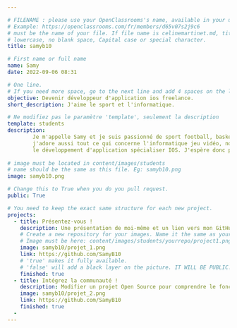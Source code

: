 ```yaml
---

# FILENAME : please use your OpenClassrooms's name, available in your url.
# Example: https://openclassrooms.com/fr/members/d65v07s2j9c6
# must be the name of your file. If file name is celinemartinet.md, title is celinemartinet.
# lowercase, no blank space, Capital case or special character.
title: samyb10

# First name or full name
name: Samy
date: 2022-09-06 08:31

# One line.
# If you need more space, go to the next line and add 4 spaces on the left, as in 'description'.
objective: Devenir développeur d'application ios freelance.
short_description: J'aime le sport et l'informatique.

# Ne modifiez pas le paramètre 'template', seulement la description
template: students
description:
        Je m'appelle Samy et je suis passionné de sport football, basket, tennis, boxe,
        j'adore aussi tout ce qui concerne l'informatique jeu vidéo, nouvelle technologie et en particularité,
        le développement d'application spécialiser IOS. J'espère donc pouvoir en faire mon métier.
        
# image must be located in content/images/students
# name should be the same as this file. Eg: samyb10.png
image: samyb10.png

# Change this to True when you do you pull request.
public: True

# You need to keep the exact same structure for each new project.
projects:
  - title: Présentez-vous !
    description: Une présentation de moi-même et un lien vers mon GitHub
    # Create a new repository for your images. Name it the same as your nickname and profile picture.
    # Image must be here: content/images/students/yourrepo/project1.png
    image: samyb10/projet_1.png
    link: https://github.com/SamyB10
    # 'true' makes it fully available.
    # 'false' will add a black layer on the picture. IT WILL BE PUBLIC!
    finished: true
  - title: Intégrez la communauté !
    description: Modifier un projet Open Source pour comprendre le fonctionnement de Git, de Github et des pull requests.
    image: samyb10/projet_2.png
    link: https://github.com/SamyB10
    finished: true
  -
---
```

